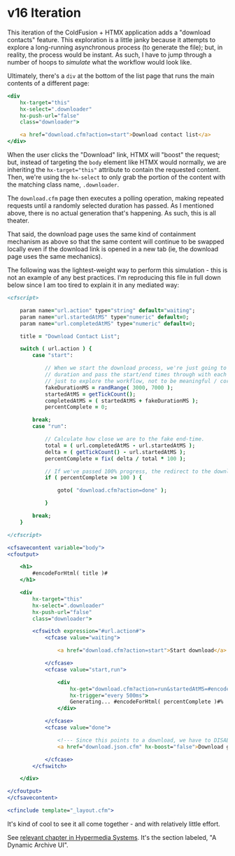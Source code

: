 
# v16 Iteration

This iteration of the ColdFusion + HTMX application adds a "download contacts" feature. This exploration is a little janky because it attempts to explore a long-running asynchronous process (to generate the file); but, in reality, the process would be instant. As such, I have to jump through a number of hoops to _simulate_ what the workflow would look like.

Ultimately, there's a `div` at the bottom of the list page that runs the main contents of a different page:

```cfm
<div
	hx-target="this"
	hx-select=".downloader"
	hx-push-url="false"
	class="downloader">

	<a href="download.cfm?action=start">Download contact list</a>
</div>
```

When the user clicks the "Download" link, HTMX will "boost" the request; but, instead of targeting the `body` element like HTMX would normally, we are inheriting the `hx-target="this"` attribute to contain the requested content. Then, we're using the `hx-select` to only grab the portion of the content with the matching class name, `.downloader`.

The `download.cfm` page then executes a polling operation, making repeated requests until a randomly selected duration has passed. As I mentioned above, there is no actual generation that's happening. As such, this is all theater.

That said, the download page uses the same kind of containment mechanism as above so that the same content will continue to be swapped locally even if the download link is opened in a new tab (ie, the download page uses the same mechanics).

The following was the lightest-weight way to perform this simulation - this is not an example of any best practices. I'm reproducing this file in full down below since I am too tired to explain it in any mediated way:

```cfm
<cfscript>

	param name="url.action" type="string" default="waiting";
	param name="url.startedAtMS" type="numeric" default=0;
	param name="url.completedAtMS" type="numeric" default=0;

	title = "Download Contact List";

	switch ( url.action ) {
		case "start":

			// When we start the download process, we're just going to select a fake
			// duration and pass the start/end times through with each request. This is
			// just to explore the workflow, not to be meaningful / correct.
			fakeDurationMS = randRange( 3000, 7000 );
			startedAtMS = getTickCount();
			completedAtMS = ( startedAtMS + fakeDurationMS );
			percentComplete = 0;

		break;
		case "run":

			// Calculate how close we are to the fake end-time.
			total = ( url.completedAtMS - url.startedAtMS );
			delta = ( getTickCount() - url.startedAtMS );
			percentComplete = fix( delta / total * 100 );

			// If we've passed 100% progress, the redirect to the download call to action.
			if ( percentComplete >= 100 ) {

				goto( "download.cfm?action=done" );

			}

		break;
	}

</cfscript>

<cfsavecontent variable="body">
<cfoutput>

	<h1>
		#encodeForHtml( title )#
	</h1>

	<div
		hx-target="this"
		hx-select=".downloader"
		hx-push-url="false"
		class="downloader">

		<cfswitch expression="#url.action#">
			<cfcase value="waiting">

				<a href="download.cfm?action=start">Start download</a>.

			</cfcase>
			<cfcase value="start,run">

				<div
					hx-get="download.cfm?action=run&startedAtMS=#encodeForUrl( startedAtMS )#&completedAtMS=#encodeForUrl( completedAtMS )#"
					hx-trigger="every 500ms">
					Generating... #encodeForHtml( percentComplete )#%
				</div>

			</cfcase>
			<cfcase value="done">

				<!--- Since this points to a download, we have to DISABLE BOOST. --->
				<a href="download.json.cfm" hx-boost="false">Download generated JSON file</a>.

			</cfcase>
		</cfswitch>

	</div>

</cfoutput>
</cfsavecontent>

<cfinclude template="_layout.cfm">
```

It's kind of cool to see it all come together - and with relatively little effort.

See [relevant chapter in Hypermedia Systems][hypermedia-chapter]. It's the section labeled, "A Dynamic Archive UI".


[hypermedia-chapter]: https://hypermedia.systems/a-dynamic-archive-ui/
